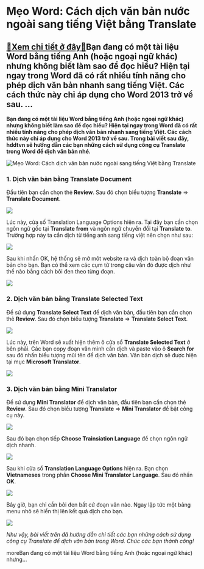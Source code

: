 Mẹo Word: Cách dịch văn bản nước ngoài sang tiếng Việt bằng Translate
=====================================================================

[:gift:Xem chi tiết ở đây:gift:](https://hddtvn.com/meo-word-cach-dich-van-ban-nuoc-ngoai-sang-tieng-viet-bang-translate/)Bạn đang có một tài liệu Word bằng tiếng Anh (hoặc ngoại ngữ khác) nhưng không biết làm sao để đọc hiểu? Hiện tại ngay trong Word đã có rất nhiều tính năng cho phép dịch văn bản nhanh sang tiếng Việt. Các cách thức này chỉ áp dụng cho Word 2013 trở về sau. …
------------------------------------------------------------------------------------------------------------------------------------------------------------------------------------------------------------------------------------------------------------------

**Bạn đang có một tài liệu Word bằng tiếng Anh (hoặc ngoại ngữ khác) nhưng không biết làm sao để đọc hiểu? Hiện tại ngay trong Word đã có rất nhiều tính năng cho phép dịch văn bản nhanh sang tiếng Việt. Các cách thức này chỉ áp dụng cho Word 2013 trở về sau. Trong bài viết sau đây, hddtvn sẽ hướng dẫn các bạn những cách sử dụng công cụ Translate trong Word để dịch văn bản nhé.**


![Mẹo Word: Cách dịch văn bản nước ngoài sang tiếng Việt bằng Translate](https://hddtvn.com/wp-content/uploads/2021/01/dich.jpg "Mẹo Word: Cách dịch văn bản nước ngoài sang tiếng Việt bằng Translate")


### 1. Dịch văn bản bằng Translate Document


Đầu tiên bạn cần chọn thẻ **Review**. Sau đó chọn biểu tượng **Translate** => **Translate Document**.


[![](https://hddtvn.com/wp-content/uploads/2021/01/aYuxoVJ.png)](https://hddtvn.com/wp-content/uploads/2021/01/aYuxoVJ.png)


Lúc này, cửa số Translation Language Options hiện ra. Tại đây bạn cần chọn ngôn ngữ gốc tại **Translate from** và ngôn ngữ chuyển đổi tại **Translate to**. Trường hợp này ta cần dịch từ tiếng anh sang tiếng việt nên chọn như sau:


![](https://hddtvn.com/wp-content/uploads/2021/01/4W7cT69.png)


Sau khi nhấn OK, hệ thống sẽ mở môt website ra và dịch toàn bộ đoạn văn bản cho bạn. Bạn có thể xem các cụm từ trong câu văn đó được dịch như thế nào bằng cách bôi đen theo từng đoạn.


![](https://hddtvn.com/wp-content/uploads/2021/01/mE7Ni93.png)


### 2. Dịch văn bản bằng Translate Selected Text


Để sử dụng **Translate Select Text** để dịch văn bản, đầu tiên bạn cần chọn thẻ **Review**. Sau đó chọn biểu tượng **Translate** => **Translate Select Text**.


![](https://hddtvn.com/wp-content/uploads/2021/01/K9mqdHy.png)


Lúc này, trên Word sẽ xuất hiện thêm ô cửa sổ **Translate Selected Text** ở bên phải. Các bạn copy đoạn văn mình cần dịch và paste vào ô **Search for** sau đó nhấn biểu tượng mũi tên để dịch văn bản. Văn bản dịch sẽ được hiện tại mục **Microsoft Translator**.


![](https://hddtvn.com/wp-content/uploads/2021/01/CyY3Qvy.png)


### 3. Dịch văn bản bằng Mini Translator


Để sử dụng **Mini Translator** để dịch văn bản, đầu tiên bạn cần chọn thẻ **Review**. Sau đó chọn biểu tượng **Translate** => **Mini Translator** để bật công cụ này.


![](https://hddtvn.com/wp-content/uploads/2021/01/bFjxJjA.png)


Sau đó bạn chọn tiếp **Choose Trainsiation Language** để chọn ngôn ngữ dịch nhanh.


![](https://hddtvn.com/wp-content/uploads/2021/01/ji7CtH5.png)


Sau khi cửa sổ **Translation Language Options** hiện ra. Bạn chọn **Vietnameses** trong phần **Choose Mini Translator Language**. Sau đó nhấn **OK**.


![](https://hddtvn.com/wp-content/uploads/2021/01/Uw9ZFwb.png)


Bây giờ, bạn chỉ cần bôi đen bất cứ đoạn văn nào. Ngay lập tức một bảng menu nhỏ sẽ hiển thị lên kết quả dịch cho bạn.


![](https://hddtvn.com/wp-content/uploads/2021/01/M3ofngb.png)


*Như vậy, bài viết trên đã hướng dẫn chi tiết các bạn những cách sử dụng công cụ Translate để dịch văn bản trong Word. Chúc các bạn thành công!*


moreBạn đang có một tài liệu Word bằng tiếng Anh (hoặc ngoại ngữ khác) nhưng…

